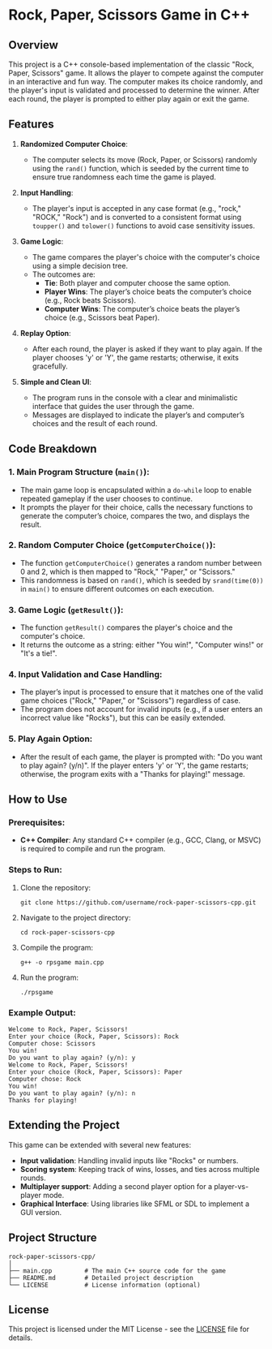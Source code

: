 # Rock, Paper, Scissors Game in C++

## Overview

This project is a C++ console-based implementation of the classic "Rock, Paper, Scissors" game. It allows the player to compete against the computer in an interactive and fun way. The computer makes its choice randomly, and the player's input is validated and processed to determine the winner. After each round, the player is prompted to either play again or exit the game.

## Features

1. **Randomized Computer Choice**:
   - The computer selects its move (Rock, Paper, or Scissors) randomly using the `rand()` function, which is seeded by the current time to ensure true randomness each time the game is played.

2. **Input Handling**:
   - The player's input is accepted in any case format (e.g., "rock," "ROCK," "Rock") and is converted to a consistent format using `toupper()` and `tolower()` functions to avoid case sensitivity issues.

3. **Game Logic**:
   - The game compares the player's choice with the computer's choice using a simple decision tree.
   - The outcomes are:
     - **Tie**: Both player and computer choose the same option.
     - **Player Wins**: The player’s choice beats the computer’s choice (e.g., Rock beats Scissors).
     - **Computer Wins**: The computer’s choice beats the player’s choice (e.g., Scissors beat Paper).

4. **Replay Option**:
   - After each round, the player is asked if they want to play again. If the player chooses 'y' or 'Y', the game restarts; otherwise, it exits gracefully.

5. **Simple and Clean UI**:
   - The program runs in the console with a clear and minimalistic interface that guides the user through the game.
   - Messages are displayed to indicate the player’s and computer’s choices and the result of each round.

## Code Breakdown

### 1. **Main Program Structure (`main()`)**:
   - The main game loop is encapsulated within a `do-while` loop to enable repeated gameplay if the user chooses to continue.
   - It prompts the player for their choice, calls the necessary functions to generate the computer’s choice, compares the two, and displays the result.

### 2. **Random Computer Choice (`getComputerChoice()`)**:
   - The function `getComputerChoice()` generates a random number between 0 and 2, which is then mapped to "Rock," "Paper," or "Scissors."
   - This randomness is based on `rand()`, which is seeded by `srand(time(0))` in `main()` to ensure different outcomes on each execution.

### 3. **Game Logic (`getResult()`)**:
   - The function `getResult()` compares the player's choice and the computer's choice.
   - It returns the outcome as a string: either "You win!", "Computer wins!" or "It's a tie!".

### 4. **Input Validation and Case Handling**:
   - The player’s input is processed to ensure that it matches one of the valid game choices ("Rock," "Paper," or "Scissors") regardless of case.
   - The program does not account for invalid inputs (e.g., if a user enters an incorrect value like "Rocks"), but this can be easily extended.

### 5. **Play Again Option**:
   - After the result of each game, the player is prompted with: "Do you want to play again? (y/n)". If the player enters 'y' or 'Y', the game restarts; otherwise, the program exits with a "Thanks for playing!" message.

## How to Use

### Prerequisites:
- **C++ Compiler**: Any standard C++ compiler (e.g., GCC, Clang, or MSVC) is required to compile and run the program.

### Steps to Run:
1. Clone the repository:
   ```
   git clone https://github.com/username/rock-paper-scissors-cpp.git
   ```
2. Navigate to the project directory:
   ```
   cd rock-paper-scissors-cpp
   ```
3. Compile the program:
   ```
   g++ -o rpsgame main.cpp
   ```
4. Run the program:
   ```
   ./rpsgame
   ```

### Example Output:
```
Welcome to Rock, Paper, Scissors!
Enter your choice (Rock, Paper, Scissors): Rock
Computer chose: Scissors
You win!
Do you want to play again? (y/n): y
Welcome to Rock, Paper, Scissors!
Enter your choice (Rock, Paper, Scissors): Paper
Computer chose: Rock
You win!
Do you want to play again? (y/n): n
Thanks for playing!
```

## Extending the Project

This game can be extended with several new features:
- **Input validation**: Handling invalid inputs like "Rocks" or numbers.
- **Scoring system**: Keeping track of wins, losses, and ties across multiple rounds.
- **Multiplayer support**: Adding a second player option for a player-vs-player mode.
- **Graphical Interface**: Using libraries like SFML or SDL to implement a GUI version.

## Project Structure

```
rock-paper-scissors-cpp/
│
├── main.cpp         # The main C++ source code for the game
├── README.md        # Detailed project description
└── LICENSE          # License information (optional)
```

## License

This project is licensed under the MIT License - see the [LICENSE](LICENSE) file for details.
